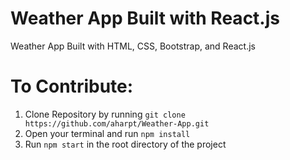 # Weather App Built with React.js

Weather App Built with HTML, CSS, Bootstrap, and React.js

# To Contribute:
1. Clone Repository by running `git clone https://github.com/aharpt/Weather-App.git`
2.  Open your terminal and run `npm install`
3. Run `npm start` in the root directory of the project
